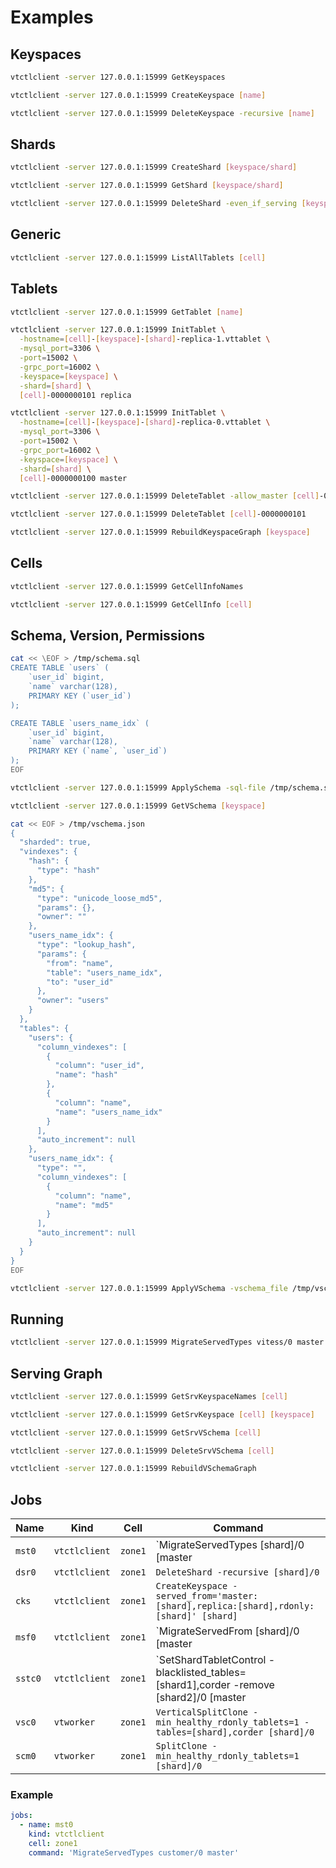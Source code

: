 # Examples

## Keyspaces

```sh
vtctlclient -server 127.0.0.1:15999 GetKeyspaces
```

```sh
vtctlclient -server 127.0.0.1:15999 CreateKeyspace [name]
```

```sh
vtctlclient -server 127.0.0.1:15999 DeleteKeyspace -recursive [name]
```

## Shards

```sh
vtctlclient -server 127.0.0.1:15999 CreateShard [keyspace/shard]
```

```sh
vtctlclient -server 127.0.0.1:15999 GetShard [keyspace/shard]
```

```sh
vtctlclient -server 127.0.0.1:15999 DeleteShard -even_if_serving [keyspace/shard]
```

## Generic

```sh
vtctlclient -server 127.0.0.1:15999 ListAllTablets [cell]
```

## Tablets

```sh
vtctlclient -server 127.0.0.1:15999 GetTablet [name]
```

```sh
vtctlclient -server 127.0.0.1:15999 InitTablet \
  -hostname=[cell]-[keyspace]-[shard]-replica-1.vttablet \
  -mysql_port=3306 \
  -port=15002 \
  -grpc_port=16002 \
  -keyspace=[keyspace] \
  -shard=[shard] \
  [cell]-0000000101 replica
```

```sh
vtctlclient -server 127.0.0.1:15999 InitTablet \
  -hostname=[cell]-[keyspace]-[shard]-replica-0.vttablet \
  -mysql_port=3306 \
  -port=15002 \
  -grpc_port=16002 \
  -keyspace=[keyspace] \
  -shard=[shard] \
  [cell]-0000000100 master
```

```sh
vtctlclient -server 127.0.0.1:15999 DeleteTablet -allow_master [cell]-0000000100
```

```sh
vtctlclient -server 127.0.0.1:15999 DeleteTablet [cell]-0000000101
```

```sh
vtctlclient -server 127.0.0.1:15999 RebuildKeyspaceGraph [keyspace]
```

## Cells

```sh
vtctlclient -server 127.0.0.1:15999 GetCellInfoNames
```

```sh
vtctlclient -server 127.0.0.1:15999 GetCellInfo [cell]
```

## Schema, Version, Permissions

```sh
cat << \EOF > /tmp/schema.sql
CREATE TABLE `users` (
    `user_id` bigint,
    `name` varchar(128),
    PRIMARY KEY (`user_id`)
);

CREATE TABLE `users_name_idx` (
    `user_id` bigint,
    `name` varchar(128),
    PRIMARY KEY (`name`, `user_id`)
);
EOF
```

```sh
vtctlclient -server 127.0.0.1:15999 ApplySchema -sql-file /tmp/schema.sql [database]
```

```sh
vtctlclient -server 127.0.0.1:15999 GetVSchema [keyspace]
```

```sh
cat << EOF > /tmp/vschema.json
{
  "sharded": true,
  "vindexes": {
    "hash": {
      "type": "hash"
    },
    "md5": {
      "type": "unicode_loose_md5",
      "params": {},
      "owner": ""
    },
    "users_name_idx": {
      "type": "lookup_hash",
      "params": {
        "from": "name",
        "table": "users_name_idx",
        "to": "user_id"
      },
      "owner": "users"
    }
  },
  "tables": {
    "users": {
      "column_vindexes": [
        {
          "column": "user_id",
          "name": "hash"
        },
        {
          "column": "name",
          "name": "users_name_idx"
        }
      ],
      "auto_increment": null
    },
    "users_name_idx": {
      "type": "",
      "column_vindexes": [
        {
          "column": "name",
          "name": "md5"
        }
      ],
      "auto_increment": null
    }
  }
}
EOF
```

```sh
vtctlclient -server 127.0.0.1:15999 ApplyVSchema -vschema_file /tmp/vschema.json [keyspace]
```

## Running

```sh
vtctlclient -server 127.0.0.1:15999 MigrateServedTypes vitess/0 master
```

## Serving Graph

```sh
vtctlclient -server 127.0.0.1:15999 GetSrvKeyspaceNames [cell]
```

```sh
vtctlclient -server 127.0.0.1:15999 GetSrvKeyspace [cell] [keyspace]
```

```sh
vtctlclient -server 127.0.0.1:15999 GetSrvVSchema [cell]
```

```sh
vtctlclient -server 127.0.0.1:15999 DeleteSrvVSchema [cell]
```

```sh
vtctlclient -server 127.0.0.1:15999 RebuildVSchemaGraph
```

## Jobs

| Name | Kind | Cell | Command |
| --- | --- | --- | --- |
| `mst0` | `vtctlclient` | `zone1` | `MigrateServedTypes [shard]/0 [master|rdonly|replica]` |
| `dsr0` | `vtctlclient` | `zone1` | `DeleteShard -recursive [shard]/0` |
| `cks` | `vtctlclient` | `zone1` | `CreateKeyspace -served_from='master:[shard],replica:[shard],rdonly:[shard]' [shard]` |
| `msf0` | `vtctlclient` | `zone1` | `MigrateServedFrom [shard]/0 [master|rdonly|replica]` |
| `sstc0` | `vtctlclient` | `zone1` | `SetShardTabletControl -blacklisted_tables=[shard1],corder -remove [shard2]/0 [master|rdonly|replica]` |
| `vsc0` | `vtworker` | `zone1` | `VerticalSplitClone -min_healthy_rdonly_tablets=1 -tables=[shard],corder [shard]/0` |
| `scm0` | `vtworker` | `zone1` | `SplitClone -min_healthy_rdonly_tablets=1 [shard]/0` |

### Example

```yml
jobs:
  - name: mst0
    kind: vtctlclient
    cell: zone1
    command: 'MigrateServedTypes customer/0 master'
```
